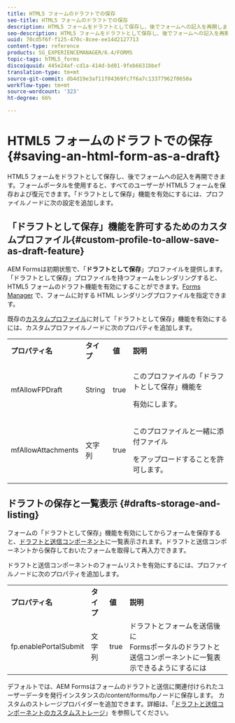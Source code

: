 ```yaml
---
title: HTML5 フォームのドラフトでの保存
seo-title: HTML5 フォームのドラフトでの保存
description: HTML5 フォームをドラフトとして保存し、後でフォームへの記入を再開します。
seo-description: HTML5 フォームをドラフトとして保存し、後でフォームへの記入を再開します。
uuid: 70cd5f6f-f125-470c-8cee-ee14d2127713
content-type: reference
products: SG_EXPERIENCEMANAGER/6.4/FORMS
topic-tags: hTML5_forms
discoiquuid: 445e24af-cd1a-414d-bd01-9feb6631bbef
translation-type: tm+mt
source-git-commit: db4d19e3af11f04369fc7f6a7c13377962f0650a
workflow-type: tm+mt
source-wordcount: '323'
ht-degree: 66%

---
```



# HTML5 フォームのドラフトでの保存  {#saving-an-html-form-as-a-draft}

HTML5 フォームをドラフトとして保存し、後でフォームへの記入を再開できます。フォームポータルを使用すると、すべてのユーザーが HTML5 フォームを保存および復元できます。「ドラフトとして保存」機能を有効にするには、プロファイルノードに次の設定を追加します。

## 「ドラフトとして保存」機能を許可するためのカスタムプロファイル{#custom-profile-to-allow-save-as-draft-feature}

AEM Formsは初期状態で、「**ドラフトとして保存**」プロファイルを提供します。 「ドラフトとして保存」プロファイルを持つフォームをレンダリングすると、HTML5 フォームのドラフト機能を有効にすることができます。[Forms Manager](/help/forms/using/introduction-managing-forms.md) で、フォームに対する HTML レンダリングプロファイルを指定できます。

既存の[カスタムプロファイル](/help/forms/using/custom-profile.md)に対して「ドラフトとして保存」機能を有効にするには、カスタムプロファイルノードに次のプロパティを追加します。

<table> 
 <tbody> 
  <tr> 
   <td><strong>プロパティ名</strong></td> 
   <td><strong>タイプ</strong></td> 
   <td><strong>値</strong></td> 
   <td><strong>説明</strong></td> 
  </tr> 
  <tr> 
   <td>mfAllowFPDraft</td> 
   <td>String</td> 
   <td>true</td> 
   <td><p>このプロファイルの「ドラフトとして保存」機能を</p> <p>有効にします。</p> </td> 
  </tr> 
  <tr> 
   <td>mfAllowAttachments</td> 
   <td>文字列</td> 
   <td>true</td> 
   <td><p>このプロファイルと一緒に添付ファイル</p> <p>をアップロードすることを許可します。</p> </td> 
  </tr> 
 </tbody> 
</table>

## ドラフトの保存と一覧表示  {#drafts-storage-and-listing}

フォームの「ドラフトとして保存」機能を有効にしてからフォームを保存すると、[ドラフトと送信コンポーネント](/help/forms/using/draft-submission-component.md)に一覧表示されます。ドラフトと送信コンポーネントから保存しておいたフォームを取得して再入力できます。

ドラフトと送信コンポーネントのフォームリストを有効にするには、プロファイルノードに次のプロパティを追加します。

<table> 
 <tbody> 
  <tr> 
   <td><strong>プロパティ名</strong></td> 
   <td><strong>タイプ</strong></td> 
   <td><strong>値</strong></td> 
   <td><strong>説明</strong></td> 
  </tr> 
  <tr> 
   <td>fp.enablePortalSubmit</td> 
   <td>文字列</td> 
   <td>true</td> 
   <td>ドラフトとフォームを送信後に<br />Formsポータルのドラフトと送信コンポーネントに一覧表示できるようにするには</td> 
  </tr> 
 </tbody> 
</table>

デフォルトでは、AEM Formsはフォームのドラフトと送信に関連付けられたユーザーデータを発行インスタンスの/content/forms/fpノードに保存します。 カスタムのストレージプロバイダーを追加できます。詳細は、「[ドラフトと送信コンポーネントのカスタムストレージ](/help/forms/using/adding-custom-storage-provider-forms.md)」を参照してください。
